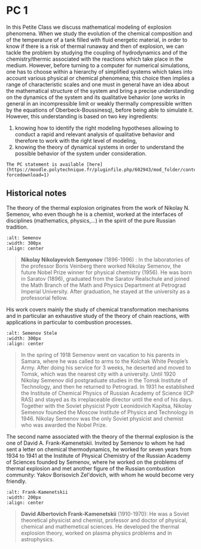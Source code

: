 # PC 1

In this Petite Class we discuss mathematical modeling of explosion phenomena.
When we study the evolution of the chemical composition and of the temperature of a tank filled with fluid energetic material, in order to know if there is a risk of thermal runaway and then of explosion, we can tackle the problem by studying the coupling of hydrodynamics and of the chemistry/thermic associated with the reactions which take place in the medium. However, before turning to a computer for numerical simulations, one has to choose within a hierarchy of simplified systems which takes into account various physical or chemical phenomena; this choice then implies a range of characteristic scales and one must in general have an idea about the mathematical structure of the system and
bring a precise understanding on the dynamics of the system and its qualitative behavior (one works in general in an incompressible limit or weakly thermally compressible written by the equations of Oberbeck-Boussinesq), before being able to simulate it. However, this understanding is based on two key ingredients:

1. knowing how to identify the right modeling hypotheses allowing to conduct a rapid and relevant analysis of qualitative behavior and therefore to work with the right level of modeling,
2. knowing the theory of dynamical systems in order to understand the possible behavior of the system under consideration.


```{note}
The PC statement is available [here](https://moodle.polytechnique.fr/pluginfile.php/602943/mod_folder/content/0/MAP551_PC1.pdf?forcedownload=1)
```

<!-- #region -->
## Historical notes

The theory of the thermal explosion originates from the work of Nikolay N. Semenov, who even though he is a chemist, worked at the interfaces of disciplines (mathematics, physics,...) in the spirit of the pure Russian tradition.

```{image} ../images/semenov.jpg
:alt: Semenov
:width: 300px
:align: center
```

>**Nikolay Nikolayevich Semyonov** (1896-1996) : 
>In the laboratories of the professor Boris Veinberg there worked  Nikolay Semenov, the future Nobel Prize winner for physical chemistry (1956). He was born in Saratov (1896), graduated from the Saratov Realschule and joined the Math Branch of the Math and Physics Department at Petrograd Imperial University. After graduation, he stayed at the university as a professorial fellow.

His work covers mainly the study of chemical transformation mechanisms and in particular an exhaustive study of the theory of chain reactions, with applications in particular to combustion processes.

```{image} ../images/stele_semenov.jpg
:alt: Semenov Stele
:width: 300px
:align: center
```

>In the spring of 1918 Semenov went on vacation to his parents in Samara, where he was called to arms to the Kolchak White People’s Army. After doing his service for 3 weeks, he deserted and moved to Tomsk, which was the nearest city with a university. Until 1920 Nikolay Semenov did postgraduate studies in the Tomsk Institute of Technology, and then he returned to Petrograd.
In 1931 he established the Institute of Chemical Physics of Russian Academy of Science (ICP RAS) and stayed as its irreplaceable director until the end of his days. Together with the Soviet physicist Pyotr Leonidovich Kapitsa, Nikolay Semenov founded the Moscow Institute of Physics and Technology in 1946.
Nikolay Semenov was the only Soviet physicist and chemist who was awarded the Nobel Prize.

The second name associated with the theory of the thermal explosion is the one of David A. Frank-Kamenetskii. Invited by Semenov to whom he had sent a letter on chemical thermodynamics, he worked for seven years from 1934 to 1941 at the Institute of Physical Chemistry of the Russian Academy of Sciences founded by Semenov, where he worked on the problems of thermal explosion and met another figure of the Russian combustion community: Yakov Borisovich Zel'dovich, with whom he would become very friendly.


```{image} ../images/kamenetskii.jpg
:alt: Frank-Kamenetskii
:width: 200px
:align: center
```
  
>**David Albertovich Frank-Kamenetskii** (1910-1970): 
>He was a Soviet theoretical physicist and chemist, professor and doctor of physical, chemical and mathemetical sciences. He developed the thermal explosion theory, worked on plasma physics problems and in astrophysics.
<!-- #endregion -->
